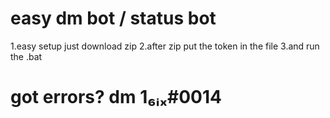 # easy dm bot / status bot
1.easy setup just download zip
2.after zip put the token in the file
3.and run the .bat
# got errors? dm 1₆ᵢₓ#0014
